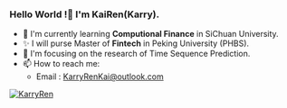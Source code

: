 ### Hello World !👋 I'm KaiRen(Karry).

- 🌱 I'm currently learning **Computional Finance** in SiChuan University.
- ✨ I will purse Master of **Fintech** in Peking University (PHBS).
- 🔭 I'm focusing on the research of Time Sequence Prediction.
- 📫 How to reach me:
  - Email : KarryRenKai@outlook.com

<p align="left"> <a href="https://github.com/ryo-ma/github-profile-trophy"><img src="https://github-profile-trophy.vercel.app/?username=KarryRen" alt="KarryRen" /></a> </p>
